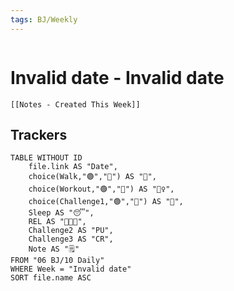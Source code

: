 ```yaml
---
tags: BJ/Weekly
---
```


```calendar-nav
```
# Invalid date - Invalid date
```dynamic-embed
[[Notes - Created This Week]]
```

## Trackers
```dataview
TABLE WITHOUT ID
	file.link AS "Date",
	choice(Walk,"🟢","🔴") AS "🚶",
	choice(Workout,"🟢","🔴") AS "🏋️‍♀️",
	choice(Challenge1,"🟢","🔴") AS "🍴",
	Sleep AS "😴",
	REL AS "🧑‍🤝‍🧑",
	Challenge2 AS "PU",
	Challenge3 AS "CR",
	Note AS "🗒️"
FROM "06 BJ/10 Daily"
WHERE Week = "Invalid date"
SORT file.name ASC
```
